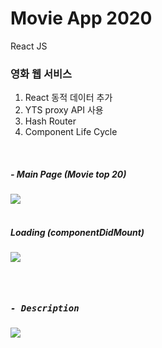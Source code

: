 # Movie App 2020

React JS

### 영화 웹 서비스
1. React 동적 데이터 추가
2. YTS proxy API 사용
3. Hash Router
4. Component Life Cycle

<br/>

##### - Main Page (Movie top 20)

<kbd>
<img src="https://user-images.githubusercontent.com/43735576/85997136-1ae55100-ba44-11ea-9c89-91ee2e8f4922.png" />
</kbd>
<br /><br />

##### Loading (componentDidMount)
<kbd>
<img src="https://user-images.githubusercontent.com/43735576/85998534-e5416780-ba45-11ea-8e76-f76c67a722f7.png" widht="50%" />
</kdb>

<br /><br />

##### - Description

<kbd>
<img src="https://user-images.githubusercontent.com/43735576/85998069-4b79ba80-ba45-11ea-9b87-5ac41c57663d.png"/>
</kbd>
